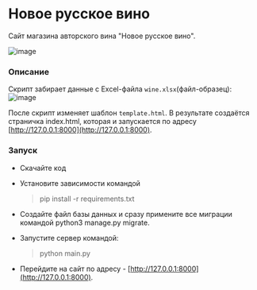 # Новое русское вино

Сайт магазина авторского вина "Новое русское вино".

![image](https://user-images.githubusercontent.com/58893102/184070333-67e71f10-796f-417c-8005-bbed38e0e8be.png)

### Описание

Скрипт забирает данные с Excel-файла ```wine.xlsx```(файл-образец):
![image](https://user-images.githubusercontent.com/58893102/184127762-0bf4a592-24e2-4d3e-9ba6-a785f1f1850d.png)


После скрипт изменяет шаблон ```template.html```.
В результате создаётся страничка index.html, которая и запускается по адресу [http://127.0.0.1:8000](http://127.0.0.1:8000).

### Запуск
* Скачайте код
* Установите зависимости командой 
  
  > pip install -r requirements.txt

* Создайте файл базы данных и сразу примените все миграции командой python3 manage.py migrate.
* Запустите сервер командой:

  > python main.py

* Перейдите на сайт по адресу - [http://127.0.0.1:8000](http://127.0.0.1:8000).

